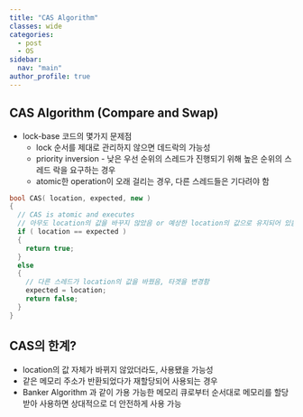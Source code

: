 ```yaml
---
title: "CAS Algorithm"
classes: wide
categories: 
  - post
  - OS
sidebar:
  nav: "main"
author_profile: true
---
```

   
## CAS Algorithm (Compare and Swap)
* lock-base 코드의 몇가지 문제점
  * lock 순서를 제대로 관리하지 않으면 데드락의 가능성
  * priority inversion - 낮은 우선 순위의 스레드가 진행되기 위해 높은 순위의 스레드 락을 요구하는 경우
  * atomic한 operation이 오래 걸리는 경우, 다른 스레드들은 기다려야 함

```c++
bool CAS( location, expected, new )
{
  // CAS is atomic and executes
  // 아무도 location의 값을 바꾸지 않았음 or 예상한 location의 값으로 유지되어 있음
  if ( location == expected )
  {
    return true;
  } 
  else 
  { 
    // 다른 스레드가 location의 값을 바꿨음, 타겟을 변경함
    expected = location;
    return false;
  }
}
```

## CAS의 한계?
* location의 값 자체가 바뀌지 않았더라도, 사용됐을 가능성
* 같은 메모리 주소가 반환되었다가 재할당되어 사용되는 경우
* Banker Algorithm 과 같이 가용 가능한 메모리 큐로부터 순서대로 메모리를 할당받아 사용하면 상대적으로 더 안전하게 사용 가능